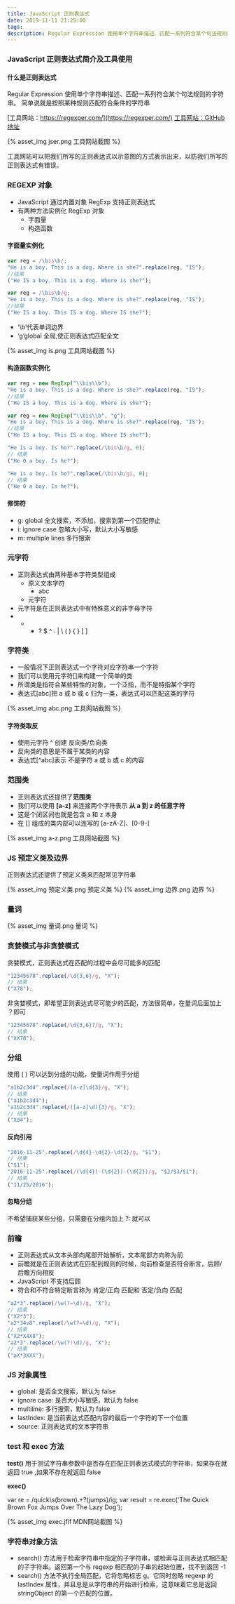```yaml
---
title: JavaScript 正则表达式
date: 2019-11-11 21:25:00
tags:
description: Regular Expression 使用单个字符串描述、匹配一系列符合某个句法规则的字符串。
---
```


### JavaScript 正则表达式简介及工具使用

#### 什么是正则表达式

Regular Expression 使用单个字符串描述、匹配一系列符合某个句法规则的字符串。
简单说就是按照某种规则匹配符合条件的字符串

[工具网站：https://regexper.com/](https://regexper.com/)
[工具网站：GitHub 地址](https://github.com/javallone/regexper-static)

{% asset_img jser.png 工具网站截图 %}

工具网站可以把我们所写的正则表达式以示意图的方式表示出来，以防我们所写的正则表达式有错误。

### REGEXP 对象

- JavaScript 通过内置对象 RegExp 支持正则表达式
- 有两种方法实例化 RegExp 对象
  - 字面量
  - 构造函数

#### 字面量实例化

```js
var reg = /\bis\b/;
"He is a boy. This is a dog. Where is she?".replace(reg, "IS");
//结果
("He IS a boy. This is a dog. Where is she?");

var reg = /\bis\b/g;
"He is a boy. This is a dog. Where is she?".replace(reg, "IS");
//结果
("He IS a boy. This IS a dog. Where IS she?");
```

- ‘\b’代表单词边界
- ‘g’global 全局,使正则表达式匹配全文

{% asset_img is.png 工具网站截图 %}

#### 构造函数实例化

```js
var reg = new RegExp("\\bis\\b");
"He is a boy. This is a dog. Where is she?".replace(reg, "IS");
//结果
("He IS a boy. This is a dog. Where is she?");

var reg = new RegExp("\\bis\\b", "g");
"He is a boy. This is a dog. Where is she?".replace(reg, "IS");
//结果
("He IS a boy. This IS a dog. Where IS she?");

"He is a boy. Is he?".replace(/\bis\b/g, 0);
// 结果
("He 0 a boy. Is he?");

"He is a boy. Is he?".replace(/\bis\b/gi, 0);
// 结果
("He 0 a boy. Is he?");
```

#### 修饰符

- g: global 全文搜索，不添加，搜索到第一个匹配停止
- i: ignore case 忽略大小写，默认大小写敏感
- m: multiple lines 多行搜索

### 元字符

- 正则表达式由两种基本字符类型组成
  - 原义文本字符
    - abc
  - 元字符
- 元字符是在正则表达式中有特殊意义的非字母字符
- - - ? \$ ^ . | \ ( ) { } [ ]

### 字符类

- 一般情况下正则表达式一个字符对应字符串一个字符
- 我们可以使用元字符[]来构建一个简单的类
- 所谓类是指符合某些特性的对象，一个泛指，而不是特指某个字符
- 表达式[abc]把 a 或 b 或 c 归为一类，表达式可以匹配这类的字符

{% asset_img abc.png 工具网站截图 %}

#### 字符类取反

- 使用元字符 ^ 创建 反向类/负向类
- 反向类的意思是不属于某类的内容
- 表达式[^abc]表示 不是字符 a 或 b 或 c 的内容

### 范围类

- 正则表达式还提供了**范围类**
- 我们可以使用 **[a-z]** 来连接两个字符表示 **从 a 到 z 的任意字符**
- 这是个闭区间也就是包含 a 和 z 本身
- 在 [] 组成的类内部可以连写的 [a-zA-Z]、[0-9-]

{% asset_img a-z.png 工具网站截图 %}

### JS 预定义类及边界

正则表达式还提供了预定义类来匹配常见字符串

{% asset_img 预定义类.png 预定义类 %}
{% asset_img 边界.png 边界 %}

### 量词

{% asset_img 量词.png 量词 %}

### 贪婪模式与非贪婪模式

贪婪模式，正则表达式在匹配的过程中会尽可能多的匹配

```js
"12345678".replace(/\d{3,6}/g, "X");
// 结果
("X78");
```

非贪婪模式，即希望正则表达式尽可能少的匹配，方法很简单，在量词后面加上 ？即可

```js
"12345678".replace(/\d{3,6}?/g, "X");
// 结果
("XX78");
```

### 分组

使用 ( ) 可以达到分组的功能，使量词作用于分组

```js
"a1b2c3d4".replace(/[a-z]\d{3}/g, "X");
// 结果
("a1b2c3d4");
"a1b2c3d4".replace(/([a-z]\d){3}/g, "X");
// 结果
("Xd4");
```

#### 反向引用

```js
"2016-11-25".replace(/\d{4}-\d{2}-\d{2}/g, "$1");
// 结果
("$1");
"2016-11-25".replace(/(\d{4})-(\d{2})-(\d{2})/g, "$2/$3/$1");
// 结果
("11/25/2016");
```

#### 忽略分组

不希望捕获某些分组，只需要在分组内加上 ?: 就可以

### 前瞻

- 正则表达式从文本头部向尾部开始解析，文本尾部方向称为前
- 前瞻就是在正则表达式在匹配到规则的时候，向前检查是否符合断言，后顾/后瞻方向相反
- JavaScript 不支持后顾
- 符合和不符合特定断言称为 肯定/正向 匹配和 否定/负向 匹配

```js
"a2*3".replace(/\w(?=\d)/g, "X");
// 结果
("X2*3");
"a2*34v8".replace(/\w(?=\d)/g, "X");
// 结果
("X2*X4X8");
"a2*3".replace(/\w(?!\d)/g, "X");
// 结果
("aX*3XXX");
```

### JS 对象属性

- global: 是否全文搜索，默认为 false
- ignore case: 是否大小写敏感，默认为 false
- multiline: 多行搜索，默认为 false
- lastIndex: 是当前表达式匹配内容的最后一个字符的下一个位置
- source: 正则表达式的文本字符串

### test 和 exec 方法

**test()**
用于测试字符串参数中是否存在匹配正则表达式模式的字符串，如果存在就返回 true ,如果不存在就返回 false

**exec()**

var re = /quick\s(brown).+?(jumps)/ig;
var result = re.exec('The Quick Brown Fox Jumps Over The Lazy Dog');

{% asset_img exec.jfif MDN网站截图 %}

### 字符串对象方法

- search() 方法用于检索字符串中指定的子字符串，或检索与正则表达式相匹配的子字符串。返回第一个与 regexp 相匹配的子串的起始位置，找不到返回 -1
- search() 方法不执行全局匹配，它将忽略标志 g。它同时忽略 regexp 的 lastIndex 属性，并且总是从字符串的开始进行检索，这意味着它总是返回 stringObject 的第一个匹配的位置。
